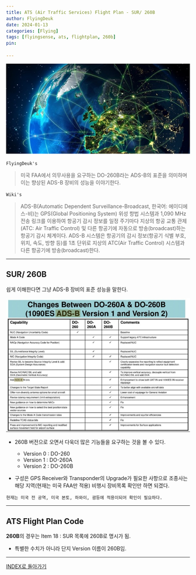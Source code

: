 ```yaml
---
title: ATS (Air Traffic Services) Flight Plan - SUR/ 260B
author: FlyingDeuk
date: 2024-01-13
categories: [Flying]
tags: [flyingsense, ats, flightplan, 260b]
pin:

---
```


![ats](/img/flying/sense/ats.jpg)

`FlyingDeuk's`
> 미국 FAA에서 의무사용을 요구하는 DO-260B라는 ADS-B의 표준을 의미하며 이는 향상된 ADS-B 장비의 성능을 이야기한다. 

`Wiki's`
> ADS-B(Automatic Dependent Surveillance-Broadcast, 한국어: 에이디에스-비)는 GPS(Global Positioning System) 위성 항법 시스템과 1,090 MHz 전송 링크를 이용하여 항공기 감시 정보를 일정 주기마다 지상의 항공 교통 관제(ATC: Air Traffic Control) 및 다른 항공기에 자동으로 방송(broadcast)하는 항공기 감시 체계이다. ADS-B 시스템은 항공기의 감시 정보(항공기 식별 부호, 위치, 속도, 방향 등)를 1초 단위로 지상의 ATC(Air Traffic Control) 시스템과 다른 항공기에 방송(broadcast)한다.

------------

## SUR/ 260B
쉽게 이해한다면 그냥 ADS-B 장비의 표준 성능을 말한다. 


![260b](/img/flying/sense/260b.jpg)

- 260B 버전으로 오면서 다욱더 많은 기능들을 요구하는 것을 볼 수 있다. 
    - Version 0 : DO-260
    - Version 1 : DO-260A
    - Version 2 : DO-260B

- 구성은 GPS Receiver와 Transponder의 Upgrade가 필요한 사항으로 조종사는 해당 지역(현재는 미국 FAA만 적용) 비행시 장비목록 확인만 하면 되겠다. 

`현재는 미국 전 공역, 미국 본토, 하와이, 괌등에 적용이되어 확인이 필요하다.` 

---------

## ATS Flight Plan Code

**260B**의 경우는 Item 18 : SUR 목록에 260B로 명시가 됨. 
- 특별한 수치가 아니라 단지 Version 이름이 260B임. 

----------


[INDEX로 돌아가기](/posts/ats/)
